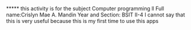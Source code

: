 ***** this activity is for the subject Computer programming ll
Full name:Crislyn Mae A. Mandin
Year and Section: BSIT II-4
I cannot say that this is very useful because this is my first time to use this apps
